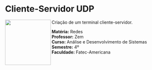 # Cliente-Servidor UDP
<img align="left" width="150" height="150" src="https://cdn4.iconfinder.com/data/icons/ballicons-2-new-generation-of-flat-icons/100/console-512.png">
Criação de um terminal cliente-servidor.

<b>Matéria:</b> Redes <br/>
<b>Professor:</b> Zem <br/>
<b>Curso:</b> Análise e Desenvolvimento de Sistemas <br/>
<b>Semestre:</b> 4º <br/>
<b>Faculdade:</b> Fatec-Americana
